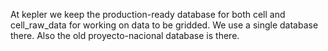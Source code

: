 At kepler we keep the production-ready database for both cell and cell_raw_data for working on data to be gridded. We use a single database there. Also the old proyecto-nacional database is there.
